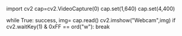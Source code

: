 import cv2
cap=cv2.VideoCapture(0)
cap.set(1,640)
cap.set(4,400)

while True:
    success, img= cap.read()
    cv2.imshow("Webcam",img)
    if cv2.waitKey(1) & 0xFF == ord("w"):
        break
